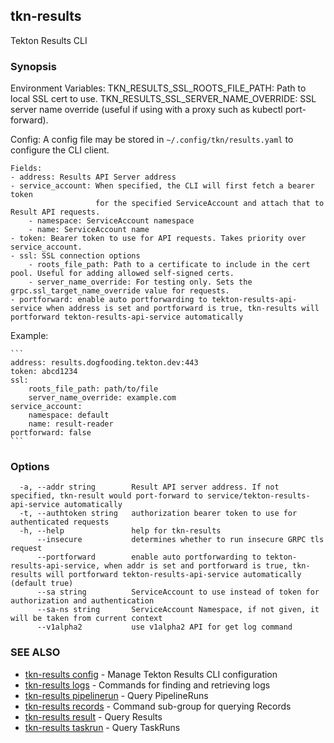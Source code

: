## tkn-results

Tekton Results CLI

### Synopsis

Environment Variables:
    TKN_RESULTS_SSL_ROOTS_FILE_PATH: Path to local SSL cert to use.
    TKN_RESULTS_SSL_SERVER_NAME_OVERRIDE: SSL server name override (useful if using with a proxy such as kubectl port-forward).

Config:
    A config file may be stored in `~/.config/tkn/results.yaml` to configure the CLI client.

    Fields:
    - address: Results API Server address
    - service_account: When specified, the CLI will first fetch a bearer token
                       for the specified ServiceAccount and attach that to Result API requests.
        - namespace: ServiceAccount namespace
        - name: ServiceAccount name
    - token: Bearer token to use for API requests. Takes priority over service_account.
    - ssl: SSL connection options
        - roots_file_path: Path to a certificate to include in the cert pool. Useful for adding allowed self-signed certs.
        - server_name_override: For testing only. Sets the grpc.ssl_target_name_override value for requests.
    - portforward: enable auto portforwarding to tekton-results-api-service when address is set and portforward is true, tkn-results will portforward tekton-results-api-service automatically

Example:

    ```
    address: results.dogfooding.tekton.dev:443
    token: abcd1234
    ssl:
        roots_file_path: path/to/file
        server_name_override: example.com
    service_account:
        namespace: default
        name: result-reader
    portforward: false
    ```



### Options

```
  -a, --addr string        Result API server address. If not specified, tkn-result would port-forward to service/tekton-results-api-service automatically
  -t, --authtoken string   authorization bearer token to use for authenticated requests
  -h, --help               help for tkn-results
      --insecure           determines whether to run insecure GRPC tls request
      --portforward        enable auto portforwarding to tekton-results-api-service, when addr is set and portforward is true, tkn-results will portforward tekton-results-api-service automatically (default true)
      --sa string          ServiceAccount to use instead of token for authorization and authentication
      --sa-ns string       ServiceAccount Namespace, if not given, it will be taken from current context
      --v1alpha2           use v1alpha2 API for get log command
```

### SEE ALSO

* [tkn-results config](tkn-results_config.md)	 - Manage Tekton Results CLI configuration
* [tkn-results logs](tkn-results_logs.md)	 - Commands for finding and retrieving logs
* [tkn-results pipelinerun](tkn-results_pipelinerun.md)	 - Query PipelineRuns
* [tkn-results records](tkn-results_records.md)	 - Command sub-group for querying Records
* [tkn-results result](tkn-results_result.md)	 - Query Results
* [tkn-results taskrun](tkn-results_taskrun.md)	 - Query TaskRuns

